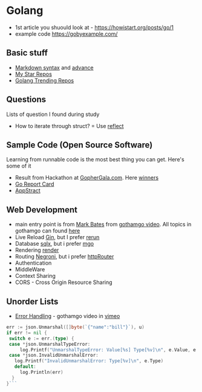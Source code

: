 # Golang
* 1st article you shuould look at - https://howistart.org/posts/go/1
* example code https://gobyexample.com/

## Basic stuff
* [Markdown syntax](https://help.github.com/articles/markdown-basics/) and [advance](https://help.github.com/articles/github-flavored-markdown/)
* [My Star Repos](https://github.com/stars)
* [Golang Trending Repos](https://github.com/trending?l=go&since=monthly)

## Questions
Lists of question I found during study
* How to iterate through struct? = Use [reflect](http://stackoverflow.com/questions/18926303/iterate-through-a-struct-in-go)

## Sample Code (Open Source Software)
Learning from runnable code is the most best thing you can get. Here's some of it
* Result from Hackathon at [GopherGala.com](http://gopher-gala.challengepost.com/submissions/). Here [winners](http://gophergala.com/blog/gopher/gala/2015/02/03/winners/)
 * [Go Report Card](http://gopher-gala.challengepost.com/submissions/32189-go-report-card)
 * [AppStract](http://gopher-gala.challengepost.com/submissions/32181-appstract)

## Web Development
* main entry point is from [Mark Bates](https://github.com/markbates) from [gothamgo video](https://vimeo.com/115940590). All topics in gothamgo can found [here](https://blog.golang.org/gothamgo)
* Live Reload [Gin](https://github.com/codegangsta/gin), but I prefer [rerun](https://github.com/skelterjohn/rerun)
* Database [sqlx](https://github.com/jmoiron/sqlx), but i prefer [mgo](https://labix.org/mgo)
* Rendering [render](https://github.com/unrolled/render)
* Routing [Negroni](https://github.com/codegangsta/negroni), but i prefer [httpRouter](https://github.com/julienschmidt/httprouter)
* Authentication
* MiddleWare
* Context Sharing
* CORS - Cross Origin Resource Sharing

## Unorder Lists
* [Error Handling](http://www.goinggo.net/2014/11/error-handling-in-go-part-ii.html) - gothamgo video in [vimeo](https://vimeo.com/115782573) 
```go
err := json.Unmarshal([]byte(`{"name":"bill"}`), u)
if err != nil {
 switch e := err.(type) {
 case *json.UnmarshalTypeError:
     log.Printf("UnmarshalTypeError: Value[%s] Type[%v]\n", e.Value, e.Type)
 case *json.InvalidUnmarshalError:
   log.Printf("InvalidUnmarshalError: Type[%v]\n", e.Type)
   default:
     log.Println(err)
  }
}```
